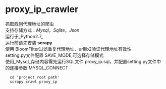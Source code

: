 # proxy_ip_crawler

  抓取[西刺](http://www.xicidaili.com "xicidaili.com")代理地址的爬虫<br>
  支持存储方式：_Mysql_，_Sqlite_，_Json_<br>
  运行于_Python2.7_<br>
  运行前请先安装 __scrapy__<br>
  使用 BloomFilter过滤重复代理地址、urllib2验证代理地址有效性<br>
  setting.py文件配置 SAVE_MODE,可选择存储模式<br>
  使用_Mysql_存储内容需先运行SQL文件 proxy_ip.sql，并配置setting.py文件中的连接参数:MYSQL_CONNECT<br>
  
      cd 'project root path'
      scrapy crawl proxy_ip
